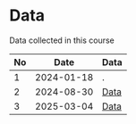 # Data

Data collected in this course

No |Date      |Data
---|----------|--------------------------
1  |2024-01-18|.
2  |2024-08-30|[Data](20240830/README.md)
3  |2025-03-04|[Data](20250304/README.md)
